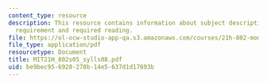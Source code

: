 ```yaml
---
content_type: resource
description: This resource contains information about subject description, subject
  requirement and required reading.
file: https://ol-ocw-studio-app-qa.s3.amazonaws.com/courses/21h-802-modern-latin-america-1808-present-revolution-dictatorship-democracy-spring-2005/be9bec956928278b14e5637d1d17693b_MIT21H_802s05_sylls08.pdf
file_type: application/pdf
resourcetype: Document
title: MIT21H_802s05_sylls08.pdf
uid: be9bec95-6928-278b-14e5-637d1d17693b
---
```

